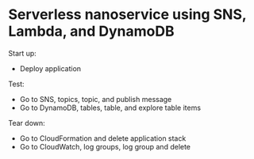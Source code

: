 # Serverless nanoservice using SNS, Lambda, and DynamoDB  

Start up:  

- Deploy application  

Test:  

- Go to SNS, topics, topic, and publish message  
- Go to DynamoDB, tables, table, and explore table items  

Tear down:  

- Go to CloudFormation and delete application stack  
- Go to CloudWatch, log groups, log group and delete  

